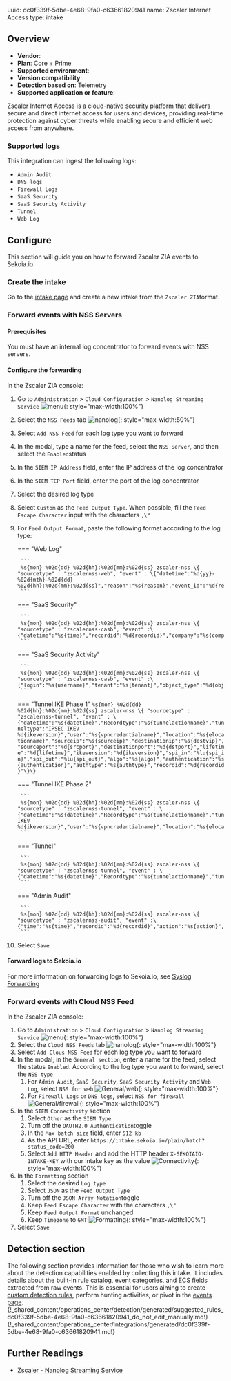 uuid: dc0f339f-5dbe-4e68-9fa0-c63661820941
name: Zscaler Internet Access
type: intake

## Overview
- **Vendor**:
- **Plan**: Core + Prime
- **Supported environment**:
- **Version compatibility**:
- **Detection based on**: Telemetry
- **Supported application or feature**:

Zscaler Internet Access is a cloud-native security platform that delivers secure and direct internet access for users and devices, providing real-time protection against cyber threats while enabling secure and efficient web access from anywhere.

### Supported logs

This integration can ingest the following logs:

- `Admin Audit`
- `DNS logs`
- `Firewall Logs`
- `SaaS Security`
- `SaaS Security Activity`
- `Tunnel`
- `Web Log`



## Configure

This section will guide you on how to forward Zscaler ZIA events to Sekoia.io. 

### Create the intake

Go to the [intake page](https://app.sekoia.io/operations/intakes) and create a new intake from the `Zscaler ZIA`format.

### Forward events with NSS Servers

#### Prerequisites

You must have an internal log concentrator to forward events with NSS servers. 

#### Configure the forwarding

In the Zscaler ZIA console:

1. Go to `Administration` > `Cloud Configuration` > `Nanolog Streaming Service`
   ![menu](/assets/operation_center/integration_catalog/cloud_and_saas/zscaler/zia_menu.png){: style="max-width:100%"} 
2. Select the `NSS Feeds` tab
   ![nanolog](/assets/operation_center/integration_catalog/cloud_and_saas/zscaler/zia_nss_feeds.png){: style="max-width:50%"} 
3. Select `Add NSS Feed` for each log type you want to forward
4. In the modal, type a name for the feed, select the `NSS Server`, and then select the `Enabled`status
5. In the `SIEM IP Address` field, enter the IP address of the log concentrator
6. In the `SIEM TCP Port` field, enter the port of the log concentrator
7. Select the desired log type
8. Select `Custom` as the `Feed Output Type`. When possible, fill the `Feed Escape Character` input with the characters `,\"`
9. For `Feed Output Format`, paste the following format according to the log type:

	=== "Web Log"

		```
		%s{mon} %02d{dd} %02d{hh}:%02d{mm}:%02d{ss} zscaler-nss \{ "sourcetype" : "zscalernss-web", "event" : \{"datetime":"%d{yy}-%02d{mth}-%02d{dd} %02d{hh}:%02d{mm}:%02d{ss}","reason":"%s{reason}","event_id":"%d{recordid}","protocol":"%s{proto}","action":"%s{action}","transactionsize":"%d{totalsize}","responsesize":"%d{respsize}","requestsize":"%d{reqsize}","urlcategory":"%s{urlcat}","serverip":"%s{sip}","requestmethod":"%s{reqmethod}","refererURL":"%s{ereferer}","useragent":"%s{eua}","product":"NSS","location":"%s{elocation}","ClientIP":"%s{cip}","status":"%s{respcode}","user":"%s{elogin}","url":"%s{eurl}","vendor":"Zscaler","hostname":"%s{ehost}","clientpublicIP":"%s{cintip}","threatcategory":"%s{malwarecat}","threatname":"%s{threatname}","filetype":"%s{filetype}","appname":"%s{appname}","pagerisk":"%d{riskscore}","department":"%s{edepartment}","urlsupercategory":"%s{urlsupercat}","appclass":"%s{appclass}","dlpengine":"%s{dlpeng}","urlclass":"%s{urlclass}","threatclass":"%s{malwareclass}","dlpdictionaries":"%s{dlpdict}","fileclass":"%s{fileclass}","bwthrottle":"%s{bwthrottle}","contenttype":"%s{contenttype}","unscannabletype":"%s{unscannabletype}","deviceowner":"%s{deviceowner}","devicehostname":"%s{devicehostname}","keyprotectiontype":"%s{keyprotectiontype}"\}\}
		```

	=== "SaaS Security"

		```
		%s{mon} %02d{dd} %02d{hh}:%02d{mm}:%02d{ss} zscaler-nss \{ "sourcetype" : "zscalernss-casb", "event" :\{"datetime":"%s{time}","recordid":"%d{recordid}","company":"%s{company}","tenant":"%s{tenant}","login":"%s{user}","dept":"%s{department}","applicationname":"%s{applicationname}","filename":"%s{filename}","filesource":"%s{filesource}","filemd5":"%s{filemd5}","threatname":"%s{threatname}","policy":"%s{policy}","dlpdictnames":"%s{dlpdictnames}","dlpdictcount":"%s{dlpdictcount}","dlpenginenames":"%s{dlpenginenames}","fullurl":"%s{fullurl}","lastmodtime":"%s{lastmodtime}","filescantimems":"%d{filescantimems}","filedownloadtimems":"%d{filedownloadtimems}"\}\}
		```

	=== "SaaS Security Activity"

		```
		%s{mon} %02d{dd} %02d{hh}:%02d{mm}:%02d{ss} zscaler-nss \{ "sourcetype" : "zscalernss-casb", "event" :\{"login":"%s{username}","tenant":"%s{tenant}","object_type":"%d{objtype1}","applicationname":"%s{appname}","object_name_1":"%s{objnames1}","object_name_2":"%s{objnames2}"\}\}
		```

	=== "Tunnel IKE Phase 1"
		```
		%s{mon} %02d{dd} %02d{hh}:%02d{mm}:%02d{ss} zscaler-nss \{ "sourcetype" : "zscalernss-tunnel", "event" : \{"datetime":"%s{datetime}","Recordtype":"%s{tunnelactionname}","tunneltype":"IPSEC IKEV %d{ikeversion}","user":"%s{vpncredentialname}","location":"%s{elocationname}","sourceip":"%s{sourceip}","destinationip":"%s{destvip}","sourceport":"%d{srcport}","destinationport":"%d{dstport}","lifetime":"%d{lifetime}","ikeversion":"%d{ikeversion}","spi_in":"%lu{spi_in}","spi_out":"%lu{spi_out}","algo":"%s{algo}","authentication":"%s{authentication}","authtype":"%s{authtype}","recordid":"%d{recordid}"\}\}
		```

	=== "Tunnel IKE Phase 2"

		```
		%s{mon} %02d{dd} %02d{hh}:%02d{mm}:%02d{ss} zscaler-nss \{ "sourcetype" : "zscalernss-tunnel", "event" : \{"datetime":"%s{datetime}","Recordtype":"%s{tunnelactionname}","tunneltype":"IPSEC IKEV %d{ikeversion}","user":"%s{vpncredentialname}","location":"%s{elocationname}","sourceip":"%s{sourceip}","destinationip":"%s{destvip}","sourceport":"%d{srcport}","sourceportstart":"%d{srcportstart}","destinationportstart":"%d{destportstart}","srcipstart":"%s{srcipstart}","srcipend":"%s{srcipend}","destinationipstart":"%s{destipstart}","destinationipend":"%s{destipend}","lifetime":"%d{lifetime}","ikeversion":"%d{ikeversion}","lifebytes":"%d{lifebytes}","spi":"%d{spi}","algo":"%s{algo}","authentication":"%s{authentication}","authtype":"%s{authtype}","protocol":"%s{protocol}","tunnelprotocol":"%s{tunnelprotocol}","policydirection":"%s{policydirection}","recordid":"%d{recordid}"\}\}
		```

	=== "Tunnel"

		```
		%s{mon} %02d{dd} %02d{hh}:%02d{mm}:%02d{ss} zscaler-nss \{ "sourcetype" : "zscalernss-tunnel", "event" : \{"datetime":"%s{datetime}","Recordtype":"%s{tunnelactionname}","tunneltype":"%s{tunneltype}","user":"%s{vpncredentialname}","location":"%s{elocationname}","sourceip":"%s{sourceip}","destinationip":"%s{destvip}","sourceport":"%d{srcport}","event":"%s{event}","eventreason":"%s{eventreason}","recordid":"%d{recordid}"\}\}
		```

	=== "Admin Audit"

		```
		%s{mon} %02d{dd} %02d{hh}:%02d{mm}:%02d{ss} zscaler-nss \{ "sourcetype" : "zscalernss-audit", "event" :\{"time":"%s{time}","recordid":"%d{recordid}","action":"%s{action}","category":"%s{category}","subcategory":"%s{subcategory}","resource":"%s{resource}","interface":"%s{interface}","adminid":"%s{adminid}","clientip":"%s{clientip}","result":"%s{result}","errorcode":"%s{errorcode}","auditlogtype":"%s{auditlogtype}","preaction":"%s{epreaction}","postaction":"%s{epostaction}"\}\}
		```

10. Select `Save`

#### Forward logs to Sekoia.io

For more information on forwarding logs to Sekoia.io, see [Syslog Forwarding](../../../ingestion_methods/sekoiaio_forwarder/)

### Forward events with Cloud NSS Feed

In the Zscaler ZIA console:

1. Go to `Administration` > `Cloud Configuration` > `Nanolog Streaming Service`
   ![menu](/assets/operation_center/integration_catalog/cloud_and_saas/zscaler/zia_menu.png){: style="max-width:100%"} 
2. Select the `Cloud NSS Feeds` tab
   ![nanolog](/assets/operation_center/integration_catalog/cloud_and_saas/zscaler/zia_cloud.png){: style="max-width:100%"} 
3. Select `Add Clous NSS Feed` for each log type you want to forward
4. In the modal, in the `General section`, enter a name for the feed, select the status `Enabled`. According to the log type you want to forward, select the `NSS type`
    1. For `Admin Audit`, `SaaS Security`, `SaaS Security Activity` and `Web Log`, select `NSS for web`
      ![General/web](/assets/operation_center/integration_catalog/cloud_and_saas/zscaler/zia_general_web.png){: style="max-width:100%"} 
    2. For `Firewall Logs` or `DNS logs`, select `NSS for firewall`
      ![General/firewall](/assets/operation_center/integration_catalog/cloud_and_saas/zscaler/zia_general_firewall.png){: style="max-width:100%"} 
5. In the `SIEM Connectivity` section
    1. Select `Other` as the `SIEM Type`
    2. Turn off the `OAUTH2.0 Authentication`toggle
    3. In the `Max batch size` field, enter `512 kb`
    4. As the API URL, enter `https://intake.sekoia.io/plain/batch?status_code=200`
    5. Select `Add HTTP Header` and add the HTTP header `X-SEKOIAIO-INTAKE-KEY` with our intake key as the value
    ![Connectivity](/assets/operation_center/integration_catalog/cloud_and_saas/zscaler/zia_siem_connectivity.png){: style="max-width:100%"} 
6. In the `Formatting` section
    1. Select the desired `Log type`
    2. Select `JSON` as the `Feed Output Type`
    3. Turn off the `JSON Array Notation`toggle
    4. Keep `Feed Escape Character` with the characters `,\"`
    5. Keep `Feed Output Format` unchanged
    6. Keep `Timezone` to `GMT`
    ![Formatting](/assets/operation_center/integration_catalog/cloud_and_saas/zscaler/zia_formatting.png){: style="max-width:100%"} 
7. Select `Save`


## Detection section

The following section provides information for those who wish to learn more about the detection capabilities enabled by collecting this intake. It includes details about the built-in rule catalog, event categories, and ECS fields extracted from raw events. This is essential for users aiming to create [custom detection rules](/docs/xdr/features/detect/sigma.md), perform hunting activities, or pivot in the [events page](/docs/xdr/features/investigate/events.md).
{!_shared_content/operations_center/detection/generated/suggested_rules_dc0f339f-5dbe-4e68-9fa0-c63661820941_do_not_edit_manually.md!}
{!_shared_content/operations_center/integrations/generated/dc0f339f-5dbe-4e68-9fa0-c63661820941.md!}

## Further Readings

- [Zscaler - Nanolog Streaming Service](https://help.zscaler.com/zia/nanolog-streaming-service)
